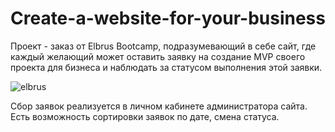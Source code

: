 # Create-a-website-for-your-business

Проект - заказ от Elbrus Bootcamp, подразумевающий в себе сайт, где каждый желающий может оставить заявку на cоздание MVP своего проекта для бизнеса и наблюдать за статусом выполнения этой заявки.

![elbrus](https://user-images.githubusercontent.com/77483722/134642686-ef15aa2e-9709-4de1-acc5-2166d832bce8.gif)

Сбор заявок реализуется в личном кабинете администратора сайта. Есть возможность сортировки заявок по дате, смена статуса.
